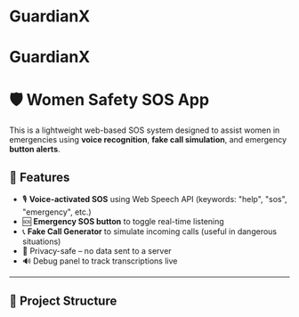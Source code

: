 # GuardianX
# GuardianX
# 🛡️ Women Safety SOS App

This is a lightweight web-based SOS system designed to assist women in emergencies using **voice recognition**, **fake call simulation**, and emergency **button alerts**.

## 🚀 Features

- 🎙️ **Voice-activated SOS** using Web Speech API (keywords: "help", "sos", "emergency", etc.)
- 🆘 **Emergency SOS button** to toggle real-time listening
- 📞 **Fake Call Generator** to simulate incoming calls (useful in dangerous situations)
- 🔐 Privacy-safe – no data sent to a server
- 🔊 Debug panel to track transcriptions live

---

## 📁 Project Structure

